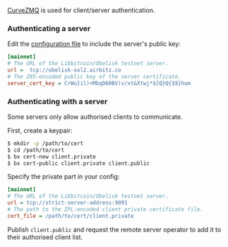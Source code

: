 [CurveZMQ](http://curvezmq.org/) is used for client/server authentication.

### Authenticating a server

Edit the [configuration file](Configuration-Settings) to include the server's public key:

``` ini
[mainnet]
# The URL of the Libbitcoin/Obelisk testnet server.
url =  tcp://obelisk-sol2.airbitz.co
# The Z85-encoded public key of the server certificate.
server_cert_key = CrWu}il)+MbqD60BV)v/xt&Xtwj*$[Q}Q{$9}hom
```

### Authenticating with a server

Some servers only allow authorised clients to communicate.

First, create a keypair:

``` sh
$ mkdir -p /path/to/cert
$ cd /path/to/cert
$ bx cert-new client.private
$ bx cert-public client.private client.public
```

Specify the private part in your config:

``` ini
[mainnet]
# The URL of the Libbitcoin/Obelisk testnet server.
url = tcp://strict-server-address:9091
# The path to the ZPL-encoded client private certificate file.
cert_file = /path/to/cert/client.private
```

Publish `client.public` and request the remote server operator to add it to their authorised client list.
